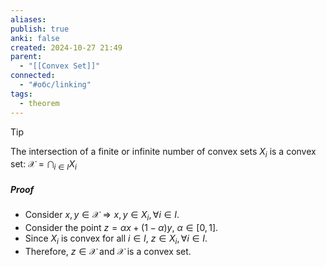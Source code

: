 ```yaml
---
aliases: 
publish: true
anki: false
created: 2024-10-27 21:49
parent:
  - "[[Convex Set]]"
connected:
  - "#обс/linking"
tags:
  - theorem
---
```


> [!tip] 
The intersection of a finite or infinite number of convex sets $X_i$ is a convex set:
$\mathcal{X} = \bigcap_{i \in I} X_i$

##### Proof
- Consider $x, y \in \mathcal{X} \Rightarrow x, y \in X_i, \forall i \in I$.
- Consider the point $z = \alpha x + (1-\alpha) y$, $\alpha \in [0, 1]$.
- Since $X_i$ is convex for all $i \in I$, $z \in X_i, \forall i \in I$.
- Therefore, $z \in \mathcal{X}$ and $\mathcal{X}$ is a convex set.